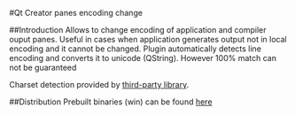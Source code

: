 #Qt Creator panes encoding change

##Introduction
Allows to change encoding of application and compiler ouput panes.
Useful in cases when application generates output not in local encoding and it cannot be changed.
Plugin automatically detects line encoding and converts it to unicode (QString).
However 100% match can not be guaranteed

Charset detection provided by [third-party library](https://github.com/batterseapower/libcharsetdetect).

##Distribution
Prebuilt binaries (win) can be found [here](https://sourceforge.net/projects/qtc-paneencode/files/bin)
